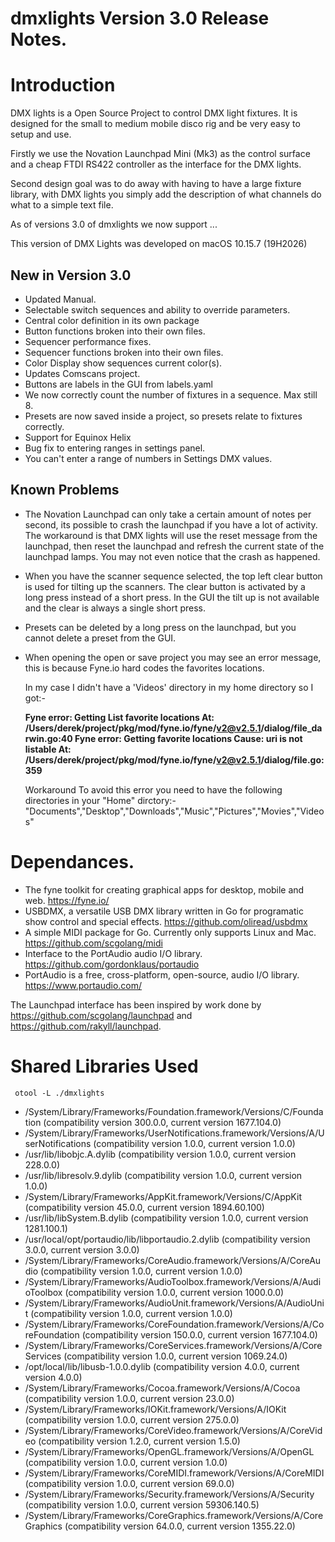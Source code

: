 # dmxlights Version 3.0 Release Notes.

# Introduction 

DMX lights is a Open Source Project to control DMX light fixtures. It is designed for the small to medium mobile disco rig and be very easy to setup and use.

Firstly we use the Novation Launchpad Mini (Mk3) as the control surface and a cheap FTDI RS422 controller as the interface for the DMX lights.

Second design goal was to do away with having to have a large fixture library, with DMX lights you simply add the description of what channels do what to a simple text file.

As of versions 3.0 of dmxlights we now support ...

This version of DMX Lights was developed on macOS 10.15.7 (19H2026)

## New in Version 3.0

* Updated Manual.
* Selectable switch sequences and ability to override parameters.
* Central color definition in its own package 
* Button functions broken into their own files.
* Sequencer performance fixes.
* Sequencer functions broken into their own files.
* Color Display show sequences current color(s).
* Updates Comscans project.
* Buttons are labels in the GUI from labels.yaml
* We now correctly count the number of fixtures in a sequence. Max still 8.
* Presets are now saved inside a project, so presets relate to fixtures correctly.
* Support for Equinox Helix
* Bug fix to entering ranges in settings panel.
* You can't enter a range of numbers in Settings DMX values.

## Known Problems

* The Novation Launchpad can only take a certain amount of notes per second, its possible to crash the launchpad if you have a lot of activity. The workaround is that DMX lights will use the reset message from the launchpad, then reset the launchpad and refresh the current state of the launchpad lamps. You may not even notice that the crash as happened.

* When you have the scanner sequence selected, the top left clear button is used for tilting up the scanners. The clear button is activated by a long press instead of a short press. In the GUI the tilt up is not available and the clear is always a single short press.

* Presets can be deleted by a long press on the launchpad, but you cannot delete a preset from the GUI.

* When opening the open or save project you may see an error message, this is because Fyne.io hard codes the favorites locations. 

    In my case I didn't have a 'Videos' directory in my home directory so I got:-
   
    **Fyne error:  Getting List favorite locations
    At: /Users/derek/project/pkg/mod/fyne.io/fyne/v2@v2.5.1/dialog/file_darwin.go:40
    Fyne error:  Getting favorite locations
    Cause: uri is not listable
    At: /Users/derek/project/pkg/mod/fyne.io/fyne/v2@v2.5.1/dialog/file.go:359**

    Workaround To avoid this error you need to have the following directories in your "Home" dirctory:- "Documents","Desktop","Downloads","Music","Pictures","Movies","Videos"

# Dependances.

* The fyne toolkit for creating graphical apps for desktop, mobile and web. https://fyne.io/
* USBDMX, a versatile USB DMX library written in Go for programatic show control and special effects. https://github.com/oliread/usbdmx
* A simple MIDI package for Go. Currently only supports Linux and Mac. https://github.com/scgolang/midi
* Interface to the PortAudio audio I/O library. https://github.com/gordonklaus/portaudio
* PortAudio is a free, cross-platform, open-source, audio I/O library. https://www.portaudio.com/

The Launchpad interface has been inspired by work done by https://github.com/scgolang/launchpad
and https://github.com/rakyll/launchpad.

# Shared Libraries Used

```
 otool -L ./dmxlights
```

* /System/Library/Frameworks/Foundation.framework/Versions/C/Foundation (compatibility version 300.0.0, current version 1677.104.0)
* /System/Library/Frameworks/UserNotifications.framework/Versions/A/UserNotifications (compatibility version 1.0.0, current version 1.0.0)
* /usr/lib/libobjc.A.dylib (compatibility version 1.0.0, current version 228.0.0)
* /usr/lib/libresolv.9.dylib (compatibility version 1.0.0, current version 1.0.0)
* /System/Library/Frameworks/AppKit.framework/Versions/C/AppKit (compatibility version 45.0.0, current version 1894.60.100)
* /usr/lib/libSystem.B.dylib (compatibility version 1.0.0, current version 1281.100.1)
* /usr/local/opt/portaudio/lib/libportaudio.2.dylib (compatibility version 3.0.0, current version 3.0.0)
* /System/Library/Frameworks/CoreAudio.framework/Versions/A/CoreAudio (compatibility version 1.0.0, current version 1.0.0)
* /System/Library/Frameworks/AudioToolbox.framework/Versions/A/AudioToolbox (compatibility version 1.0.0, current version 1000.0.0)
* /System/Library/Frameworks/AudioUnit.framework/Versions/A/AudioUnit (compatibility version 1.0.0, current version 1.0.0)
* /System/Library/Frameworks/CoreFoundation.framework/Versions/A/CoreFoundation (compatibility version 150.0.0, current version 1677.104.0)
* /System/Library/Frameworks/CoreServices.framework/Versions/A/CoreServices (compatibility version 1.0.0, current version 1069.24.0)
* /opt/local/lib/libusb-1.0.0.dylib (compatibility version 4.0.0, current version 4.0.0)
* /System/Library/Frameworks/Cocoa.framework/Versions/A/Cocoa (compatibility version 1.0.0, current version 23.0.0)
* /System/Library/Frameworks/IOKit.framework/Versions/A/IOKit (compatibility version 1.0.0, current version 275.0.0)
* /System/Library/Frameworks/CoreVideo.framework/Versions/A/CoreVideo (compatibility version 1.2.0, current version 1.5.0)
* /System/Library/Frameworks/OpenGL.framework/Versions/A/OpenGL (compatibility version 1.0.0, current version 1.0.0)
* /System/Library/Frameworks/CoreMIDI.framework/Versions/A/CoreMIDI (compatibility version 1.0.0, current version 69.0.0)
* /System/Library/Frameworks/Security.framework/Versions/A/Security (compatibility version 1.0.0, current version 59306.140.5)
* /System/Library/Frameworks/CoreGraphics.framework/Versions/A/CoreGraphics (compatibility version 64.0.0, current version 1355.22.0)